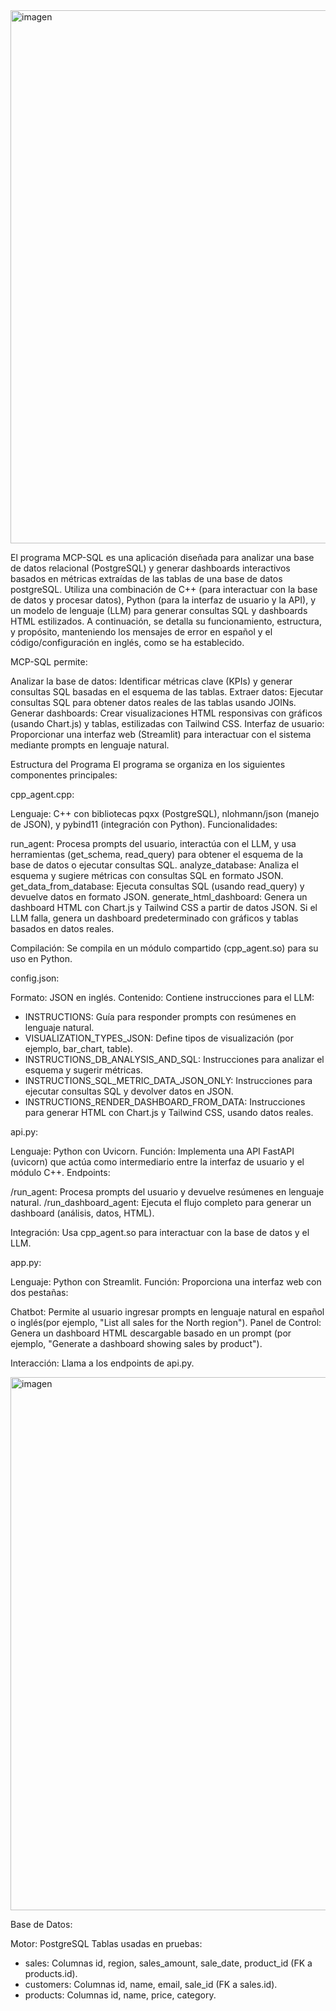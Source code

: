 <img width="1375" height="853" alt="imagen" src="https://github.com/user-attachments/assets/d5b72b2f-61d1-4ddc-8aad-155aecf3fd4d" />


El programa MCP-SQL es una aplicación diseñada para analizar una base de datos relacional (PostgreSQL) y generar dashboards interactivos basados en métricas extraídas de las tablas de una base de datos postgreSQL. Utiliza una combinación de C++ (para interactuar con la base de datos y procesar datos), Python (para la interfaz de usuario y la API), y un modelo de lenguaje (LLM) para generar consultas SQL y dashboards HTML estilizados. A continuación, se detalla su funcionamiento, estructura, y propósito, manteniendo los mensajes de error en español y el código/configuración en inglés, como se ha establecido.

MCP-SQL permite:

Analizar la base de datos: Identificar métricas clave (KPIs) y generar consultas SQL basadas en el esquema de las tablas.
Extraer datos: Ejecutar consultas SQL para obtener datos reales de las tablas usando JOINs.
Generar dashboards: Crear visualizaciones HTML responsivas con gráficos (usando Chart.js) y tablas, estilizadas con Tailwind CSS.
Interfaz de usuario: Proporcionar una interfaz web (Streamlit) para interactuar con el sistema mediante prompts en lenguaje natural.

Estructura del Programa
El programa se organiza en los siguientes componentes principales:

cpp_agent.cpp:

Lenguaje: C++ con bibliotecas pqxx (PostgreSQL), nlohmann/json (manejo de JSON), y pybind11 (integración con Python).
Funcionalidades:

run_agent: Procesa prompts del usuario, interactúa con el LLM, y usa herramientas (get_schema, read_query) para obtener el esquema de la base de datos o ejecutar consultas SQL.
analyze_database: Analiza el esquema y sugiere métricas con consultas SQL en formato JSON.
get_data_from_database: Ejecuta consultas SQL (usando read_query) y devuelve datos en formato JSON.
generate_html_dashboard: Genera un dashboard HTML con Chart.js y Tailwind CSS a partir de datos JSON. Si el LLM falla, genera un dashboard predeterminado con gráficos y tablas basados en datos reales.


Compilación: Se compila en un módulo compartido (cpp_agent.so) para su uso en Python.


config.json:

Formato: JSON en inglés.
Contenido: Contiene instrucciones para el LLM:

- INSTRUCTIONS: Guía para responder prompts con resúmenes en lenguaje natural.
- VISUALIZATION_TYPES_JSON: Define tipos de visualización (por ejemplo, bar_chart, table).
- INSTRUCTIONS_DB_ANALYSIS_AND_SQL: Instrucciones para analizar el esquema y sugerir métricas.
- INSTRUCTIONS_SQL_METRIC_DATA_JSON_ONLY: Instrucciones para ejecutar consultas SQL y devolver datos en JSON.
- INSTRUCTIONS_RENDER_DASHBOARD_FROM_DATA: Instrucciones para generar HTML con Chart.js y Tailwind CSS, usando datos reales.


api.py:

Lenguaje: Python con Uvicorn.
Función: Implementa una API FastAPI (uvicorn) que actúa como intermediario entre la interfaz de usuario y el módulo C++.
Endpoints:

/run_agent: Procesa prompts del usuario y devuelve resúmenes en lenguaje natural.
/run_dashboard_agent: Ejecuta el flujo completo para generar un dashboard (análisis, datos, HTML).


Integración: Usa cpp_agent.so para interactuar con la base de datos y el LLM.


app.py:

Lenguaje: Python con Streamlit.
Función: Proporciona una interfaz web con dos pestañas:

Chatbot: Permite al usuario ingresar prompts en lenguaje natural en español o inglés(por ejemplo, "List all sales for the North region").
Panel de Control: Genera un dashboard HTML descargable basado en un prompt (por ejemplo, "Generate a dashboard showing sales by product").


Interacción: Llama a los endpoints de api.py.

<img width="1375" height="853" alt="imagen" src="https://github.com/user-attachments/assets/6e0343d1-4c8b-4196-9c46-bbb328d655a1" />


Base de Datos:

Motor: PostgreSQL
Tablas usadas en pruebas:

- sales: Columnas id, region, sales_amount, sale_date, product_id (FK a products.id).
- customers: Columnas id, name, email, sale_id (FK a sales.id).
- products: Columnas id, name, price, category.

